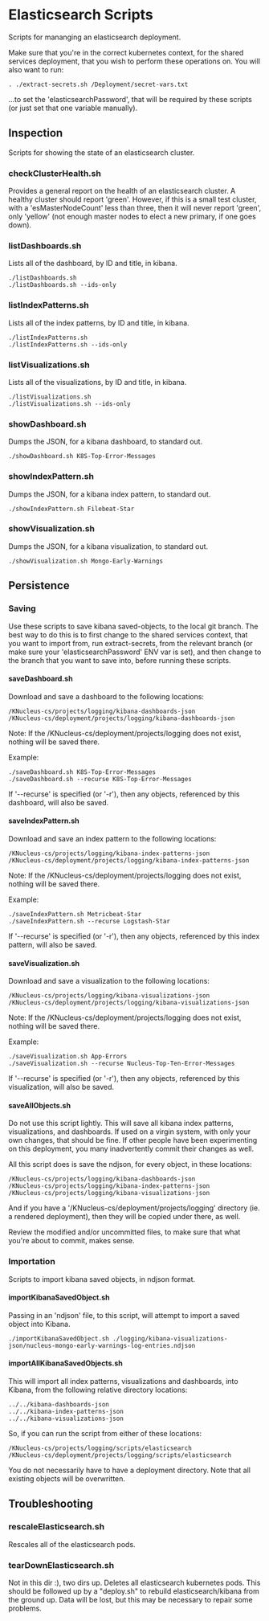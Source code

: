 # Elasticsearch Scripts

Scripts for mananging an elasticsearch deployment.

Make sure that you're in the correct kubernetes context, for the shared services
deployment, that you wish to perform these operations on. You will also want
to run:
```
. ./extract-secrets.sh /Deployment/secret-vars.txt
```
...to set the 'elasticsearchPassword', that will be required by these
scripts (or just set that one variable manually).

## Inspection

Scripts for showing the state of an elasticsearch cluster.

### checkClusterHealth.sh

Provides a general report on the health of an elasticsearch cluster. A healthy cluster
should report 'green'. However, if this is a small test cluster, with a 'esMasterNodeCount'
less than three, then it will never report 'green', only 'yellow' (not enough master nodes
to elect a new primary, if one goes down).

### listDashboards.sh

Lists all of the dashboard, by ID and title, in kibana.

```
./listDashboards.sh
./listDashboards.sh --ids-only
```

### listIndexPatterns.sh

Lists all of the index patterns, by ID and title, in kibana.

```
./listIndexPatterns.sh
./listIndexPatterns.sh --ids-only
```

### listVisualizations.sh

Lists all of the visualizations, by ID and title, in kibana.

```
./listVisualizations.sh
./listVisualizations.sh --ids-only
```

### showDashboard.sh

Dumps the JSON, for a kibana dashboard, to standard out.

```
./showDashboard.sh K8S-Top-Error-Messages
```

### showIndexPattern.sh

Dumps the JSON, for a kibana index pattern, to standard out.

```
./showIndexPattern.sh Filebeat-Star
```

### showVisualization.sh

Dumps the JSON, for a kibana visualization, to standard out.

```
./showVisualization.sh Mongo-Early-Warnings
```

## Persistence

### Saving

Use these scripts to save kibana saved-objects, to the local git branch. The
best way to do this is to first change to the shared services context, that you
want to import from, run extract-secrets, from the relevant branch (or make
sure your 'elasticsearchPassword' ENV var is set), and then change to the
branch that you want to save into, before running these scripts.

#### saveDashboard.sh

Download and save a dashboard to the following locations:

```
/KNucleus-cs/projects/logging/kibana-dashboards-json
/KNucleus-cs/deployment/projects/logging/kibana-dashboards-json
```

Note: If the /KNucleus-cs/deployment/projects/logging does not exist, nothing will be saved there.

Example:
```
./saveDashboard.sh K8S-Top-Error-Messages
./saveDashboard.sh --recurse K8S-Top-Error-Messages
```

If '--recurse' is specified (or '-r'), then any objects, referenced by this dashboard, will also be saved.

#### saveIndexPattern.sh

Download and save an index pattern to the following locations:

```
/KNucleus-cs/projects/logging/kibana-index-patterns-json
/KNucleus-cs/deployment/projects/logging/kibana-index-patterns-json
```

Note: If the /KNucleus-cs/deployment/projects/logging does not exist, nothing will be saved there.

Example:
```
./saveIndexPattern.sh Metricbeat-Star
./saveIndexPattern.sh --recurse Logstash-Star
```

If '--recurse' is specified (or '-r'), then any objects, referenced by this index pattern, will also be saved.

#### saveVisualization.sh

Download and save a visualization to the following locations:

```
/KNucleus-cs/projects/logging/kibana-visualizations-json
/KNucleus-cs/deployment/projects/logging/kibana-visualizations-json
```

Note: If the /KNucleus-cs/deployment/projects/logging does not exist, nothing will be saved there.

Example:
```
./saveVisualization.sh App-Errors
./saveVisualization.sh --recurse Nucleus-Top-Ten-Error-Messages
```

If '--recurse' is specified (or '-r'), then any objects, referenced by this visualization, will also be saved.

#### saveAllObjects.sh

Do not use this script lightly. This will save all kibana index patterns,
visualizations, and dashboards. If used on a virgin system, with only your
own changes, that should be fine. If other people have been experimenting
on this deployment, you many inadvertently commit their changes as well.

All this script does is save the ndjson, for every object, in these locations:

```
/KNucleus-cs/projects/logging/kibana-dashboards-json
/KNucleus-cs/projects/logging/kibana-index-patterns-json
/KNucleus-cs/projects/logging/kibana-visualizations-json
```

And if you have a '/KNucleus-cs/deployment/projects/logging' directory (ie. a
rendered deployment), then they will be copied under there, as well.

Review the modified and/or uncommitted files, to make sure that what you're about
to commit, makes sense.

### Importation

Scripts to import kibana saved objects, in ndjson format.

#### importKibanaSavedObject.sh

Passing in an 'ndjson' file, to this script, will attempt to import a saved object
into Kibana.

```
./importKibanaSavedObject.sh ./logging/kibana-visualizations-json/nucleus-mongo-early-warnings-log-entries.ndjson
```

#### importAllKibanaSavedObjects.sh

This will import all index patterns, visualizations and dashboards, into
Kibana, from the following relative directory locations:

```
../../kibana-dashboards-json
../../kibana-index-patterns-json
../../kibana-visualizations-json
```

So, if you can run the script from either of these locations:

```
/KNucleus-cs/projects/logging/scripts/elasticsearch
/KNucleus-cs/deployment/projects/logging/scripts/elasticsearch
```

You do not necessarily have to have a deployment directory.
Note that all existing objects will be overwritten.

## Troubleshooting

### rescaleElasticsearch.sh

Rescales all of the elasticsearch pods.

### tearDownElasticsearch.sh

Not in this dir :), two dirs up. Deletes all elasticsearch kubernetes pods.
This should be followed up by a "deploy.sh" to rebuild elasticsearch/kibana
from the ground up. Data will be lost, but this may be necessary to repair
some problems.

